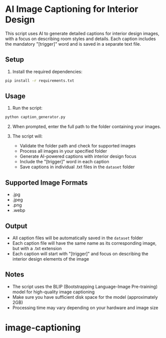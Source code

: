 # AI Image Captioning for Interior Design

This script uses AI to generate detailed captions for interior design images, with a focus on describing room styles and details. Each caption includes the mandatory "[trigger]" word and is saved in a separate text file.

## Setup

1. Install the required dependencies:

```bash
pip install -r requirements.txt
```

## Usage

1. Run the script:

```bash
python caption_generator.py
```

2. When prompted, enter the full path to the folder containing your images.

3. The script will:
   - Validate the folder path and check for supported images
   - Process all images in your specified folder
   - Generate AI-powered captions with interior design focus
   - Include the "[trigger]" word in each caption
   - Save captions in individual .txt files in the `dataset` folder

## Supported Image Formats

- .jpg
- .jpeg
- .png
- .webp

## Output

- All caption files will be automatically saved in the `dataset` folder
- Each caption file will have the same name as its corresponding image, but with a .txt extension
- Each caption will start with "[trigger]" and focus on describing the interior design elements of the image

## Notes

- The script uses the BLIP (Bootstrapping Language-Image Pre-training) model for high-quality image captioning
- Make sure you have sufficient disk space for the model (approximately 2GB)
- Processing time may vary depending on your hardware and image size
# image-captioning
